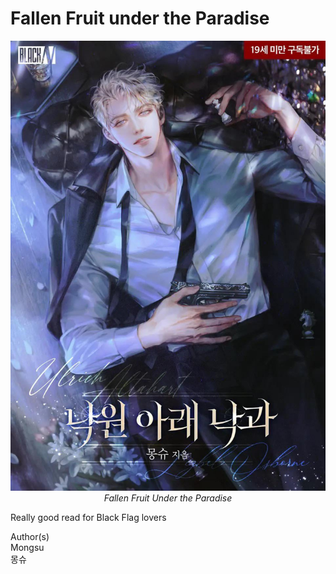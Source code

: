 # Fallen Fruit under the Paradise

<p align="center">
  <img src="./assets/fallenfruit.jpeg" alt="Fallen Fruit" style="max-width:100%;height:auto;" />
  <br>
  <em>Fallen Fruit Under the Paradise</em>
</p>

Really good read for Black Flag lovers

Author(s)
<br>
Mongsu<br>
몽슈
